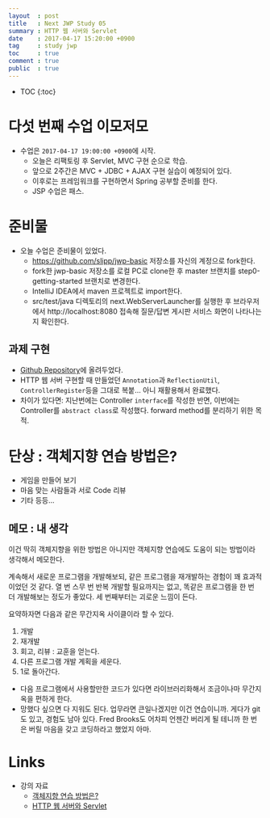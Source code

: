 ```yaml
---
layout  : post
title   : Next JWP Study 05
summary : HTTP 웹 서버와 Servlet
date    : 2017-04-17 15:20:00 +0900
tag     : study jwp
toc     : true
comment : true
public  : true
---
```

* TOC
{:toc}

# 다섯 번째 수업 이모저모

* 수업은 `2017-04-17 19:00:00 +0900`에 시작.
    * 오늘은 리팩토링 후 Servlet, MVC 구현 순으로 학습.
    * 앞으로 2주간은 MVC + JDBC + AJAX 구현 실습이 예정되어 있다.
    * 이후로는 프레임워크를 구현하면서 Spring 공부할 준비를 한다.
    * JSP 수업은 패스.

# 준비물

* 오늘 수업은 준비물이 있었다.
    * https://github.com/slipp/jwp-basic 저장소를 자신의 계정으로 fork한다.
    * fork한 jwp-basic 저장소를 로컬 PC로 clone한 후 master 브랜치를 step0-getting-started 브랜치로 변경한다.
    * IntelliJ IDEA에서 maven 프로젝트로 import한다.
    * src/test/java 디렉토리의 next.WebServerLauncher를 실행한 후 브라우저에서 http://localhost:8080 접속해 질문/답변 게시판 서비스 화면이 나타나는지 확인한다.

## 과제 구현
* [Github Repository](https://github.com/johngrib/jwp-basic/tree/step1-johngrib)에 올려두었다.
* HTTP 웹 서버 구현할 때 만들었던 `Annotation`과 `ReflectionUtil`, `ControllerRegister`등을 그대로 복붙... 아니 재활용해서 완료했다.
* 차이가 있다면: 지난번에는 Controller `interface`를 작성한 반면, 이번에는 Controller를 `abstract class`로 작성했다. forward method를 분리하기 위한 목적.

# 단상 : 객체지향 연습 방법은?
* 게임을 만들어 보기
* 마음 맞는 사람들과 서로 Code 리뷰
* 기타 등등...

## 메모 : 내 생각

이건 딱히 객체지향을 위한 방법은 아니지만 객체지향 연습에도 도움이 되는 방법이라 생각해서 메모한다.

계속해서 새로운 프로그램을 개발해보되, 같은 프로그램을 재개발하는 경험이 꽤 효과적이었던 것 같다.
열 번 스무 번 반복 개발할 필요까지는 없고, 똑같은 프로그램을 한 번 더 개발해보는 정도가 좋았다. 세 번째부터는 괴로운 느낌이 든다.

요약하자면 다음과 같은 무간지옥 사이클이라 할 수 있다.

1. 개발
1. 재개발
1. 회고, 리뷰 : 교훈을 얻는다.
1. 다른 프로그램 개발 계획을 세운다.
1. 1로 돌아간다.

* 다음 프로그램에서 사용할만한 코드가 있다면 라이브러리화해서 조금이나마 무간지옥을 편하게 한다.
* 망했다 싶으면 다 지워도 된다. 업무라면 큰일나겠지만 이건 연습이니까. 게다가 git도 있고, 경험도 남아 있다. Fred Brooks도 어차피 언젠간 버리게 될 테니까 한 번은 버릴 마음을 갖고 코딩하라고 했었지 아마.

# Links

* 강의 자료
    * [객체지향 연습 방법은?](https://nextstep.camp/courses/-KgDNT4rfavb_BzYLBXr/-KgqHPfpV1xrdi1_T9ne/lessons/-KhesAfA5zcP22Y7bZOZ)
    * [HTTP 웹 서버와 Servlet](https://nextstep.camp/courses/-KgDNT4rfavb_BzYLBXr/-Kf9l1h-u-6DhIWzcnjo/lessons/-KgDx_w1lA2CAXtHFpxE)
